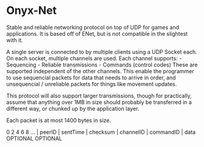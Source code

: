 # Onyx-Net

Stable and reliable networking protocol on top of UDP for
games and applications. It is based off of ENet, but is not compatible
in the slightest with it.

A single server is connected to by multiple clients using a UDP Socket
each. On each socket, multiple channels are used. Each channel supports:
    - Sequencing
    - Reliable transmissions
    - Commands (control codes)
These are supported independent of the other channels. This enable the
programmer to use sequencial packets for data that needs to arrive in
order, and unsequencial / unreliable packets for things like movement
updates.

This protocol will also support larger transmissions, though for
practically, assume that anything over 1MB in size should probably be
transferred in a different way, or chunked up by the application layer.



Each packet is at most 1400 bytes in size.

0        2                     4           6           8    ...
| peerID | sentTime | checksum | channelID | commandID | data 
           OPTIONAL   OPTIONAL

